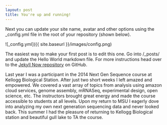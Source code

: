 ```yaml
---
layout: post
title: You're up and running!
---
```


Next you can update your site name, avatar and other options using the _config.yml file in the root of your repository (shown below).

![_config.yml]({{ site.baseurl }}/images/config.png)

The easiest way to make your first post is to edit this one. Go into /_posts/ and update the Hello World markdown file. For more instructions head over to the [Jekyll Now repository](https://github.com/barryclark/jekyll-now) on GitHub.

Last year I was a participant in the 2014 Next Gen Sequence course at Kellogg Biological Station. After just two short weeks I left amazed and empowered. We covered a vast array of topics from analysis using amazon cloud services, genome assembly, mRNASeq, experimental design, open science, etc. The instructors brought great energy and made the course accessible to students at all levels. Upon my return to MSU I eagerly dove into analyzing my own next generation sequencing data and never looked back. This summer I had the pleasure of returning to Kellogg Biological station and beautiful gull lake to TA the course.

